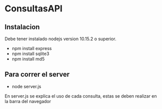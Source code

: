 # ConsultasAPI

## Instalacion
Debe tener instalado nodejs version 10.15.2 o superior.  
* npm install express
* npm install sqlite3
* npm install md5

## Para correr el server
* node server.js

En server.js se explica el uso de cada consulta, estas se deben realizar en la barra del navegador
